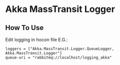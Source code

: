 # Akka MassTransit Logger

How To Use
---------------
Edit logging in hocon file
E.G.:
```
loggers = ["Akka.MassTransit.Logger.QueueLogger, Akka.MassTransit.Logger"]
queue-uri = "rabbitmq://localhost/logging_akka"
